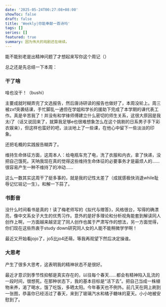 ```yaml
---
date: '2025-05-24T00:27:08+08:00'
showToc: false
draft: false
title: 'Weekly|你能奉献一首诗吗'
tags: []
series: []
featured: true
summary: 因为伟大的戏剧还在继续。
---
```



能不能别老是出精神问题了才想起来写你这个周记（）

总之还是先总结一下本周：

### 干了啥

啥也没干！（bushi）

主要成就时糊弄完了文选报告，然后唐诗研读的报告也做好了，本周没轮上。周三被zxf突袭结课，手忙脚乱一通但在学姐和学长的援助下完成了本学期的课代表工作。真是辛苦我了！并没有和学锋师傅建立什么密切的师生关系，这很大原因是我太i了（话又说回来了，就算我足够e也很难想象怎么在这个挑剔的日系男子手下彩衣娱亲），但这样也蛮好的吧，淡淡地上了一些课，在他心中留下一些淡淡的印象。

还把毛概的实践报告糊弄了。

维持生命体征方面，这周本人：给电瓶车充了电，洗了衣服和内衣，拿了快递，没把自己饿死。天呐我现在真的觉得这些维持生命体征的必要事务才是最烦人的……很容易产生一种不维持了的冲动……

这么一数其实这周干了挺多事的，就是我的记性太差了（成就感极快消退while耻辱记忆铭记一生）。和解一下蒜了。

### 书影音

没什么时间看书是真的！读了梅老师写的《拟代与赠答》，风格很台，写得的确漂亮，像中文系女子大生的优秀习作。意外的是好多理论和分析视角能套到解读同人创作上啊，一方面越来越坚定了同人创作也属于严肃写作的想法，另一方面觉得，你们现在这些热衷于study down研究同人女的人能不能稍微学学啊！

最近又开始看jojo了，jo5比jo4还萌，等我再观望下然后决定操谁。
### 大思考

产生了很多大思考，这表明我的精神状态不是很好。

最近才意识到季节性抑郁是真实存在的，以往每个春天……都会有精神陷入乱流的一段时间，很想死。在那种状态下，我的基本目标是“活下去”。把自己当成一株植物来养，渴了喝水，饿了吃饭，多晒太阳。今年春天也不例外。前几天在网上刷到一张图，恭喜你已经活过了春天，来到了玻璃汽水和橘子糖味的夏天。小小地被安慰到了。